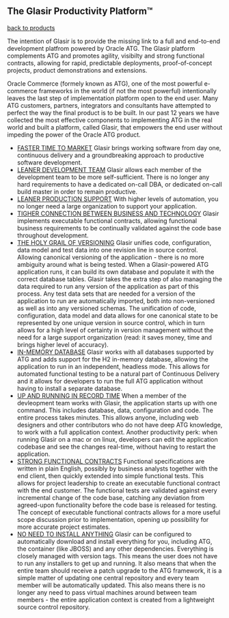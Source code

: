 ## The Glasir Productivity Platform™

[back to products](..)

The intention of Glasir is to provide the missing link to a full and
end-to-end development platfrom powered by Oracle ATG. The Glasir
platform complements ATG and promotes agility, visibilty and strong
functional contracts, allowing for rapid, predictable deployments,
proof-of-concept projects, product demonstrations and extensions.

Oracle Commerce (formely known as ATG), one of the most powerful e-commerce
frameworks in the world (if not the most powerful) intentionally leaves the
last step of implementation platform open to the end user. Many ATG customers,
partners, integrators and consultants have attempted to perfect the way
the final product is to be built. In our past 12 years we have collected
the most effective components to implementing ATG in the real world and
built a platform, called Glasir, that empowers the end user without
impeding the power of the Oracle ATG product.

* [FASTER TIME TO MARKET](#)
Glasir brings working software from day one, continuous delivery and a groundbreaking
approach to productive software development.
* [LEANER DEVELOPMENT TEAM](#)
Glasir allows each member of the development team to be more self-sufficient. 
There is no longer any hard requirements to have a dedicated on-call DBA, or
dedicated on-call build master in order to remain productive.
* [LEANER PRODUCTION SUPPORT](#)
With higher levels of automation, you no longer need a large organization to
support your application.
* [TIGHER CONNECTION BETWEEN BUSINESS AND TECHNOLOGY](#)
Glasir implements executable functional contracts, allowing functional business
requirements to be continually validated against the code base throughout
development.
* [THE HOLY GRAIL OF VERSIONING](#)
Glasir unifies code, configuration, data model and test data into one
revision line in source control. Allowing canonical versioning of the
application - there is no more ambiguity around what is being tested.
When a Glasir-powered ATG application runs, it can build its own database
and populate it with the correct database tables. Glasir takes the extra
step of also managing the data required to run any version of the
application as part of this process. Any test data sets that are needed
for a version of the application to run are automatically imported, both
into non-versioned as well as into any versioned schemas. The unification
of code, configuration, data model and data allows for one canonical
state to be represented by one unique version in source control, which in
turn allows for a high level of certainty in version management without
the need for a large support organization (read: it saves money, time and
brings higher level of accuracy).
* [IN-MEMORY DATABASE](#)
Glasir works with all databases supported by ATG and adds support for the
H2 in-memory database, allowing the application to run in an independent,
headless mode. This allows for automated functional testing to be a
natural part of Continuous Delivery and it allows for developers to run
the full ATG application without having to install a separate database.
* [UP AND RUNNING IN RECORD TIME](#)
When a member of the devleopment team works with Glasir, the application
starts up with one command. This includes database, data, configuration
and code. The entire process takes minutes. This allows anyone, including
web designers and other contributors who do not have deep ATG knowledge,
to work with a full application context. Another productivity perk: when
running Glasir on a mac or on linux, developers can edit the application
codebase and see the changes real-time, without having to restart the
application.
* [STRONG FUNCTIONAL CONTRACTS](#)
Functional specifications are written in plain English, possibly by
business analysts together with the end client, then quickly extended
into simple functional tests. This allows for project leadership to
create an executable functional contract with the end customer. The
functional tests are validated against every incremental change of the
code base, catching any deviation from agreed-upon functionality before
the code base is released for testing. The concept of executable
functional contracts allows for a more useful scope discussion prior to
implementation, opening up possibility for more accurate project
estimates.
* [NO NEED TO INSTALL ANYTHING](#)
Glasir can be configured to automatically download and install everything
for you, including ATG, the container (like JBOSS) and any other
dependencies. Everything is closely managed with version tags. This means
the user does not have to run any installers to get up and running. It
also means that when the entire team should receive a patch upgrade to
the ATG framework, it is a simple matter of updating one central
repository and every team member will be automatically updated. This also
means there is no longer any need to pass virtual machines around between
team members - the entire application context is created from a
lightweight source control repository.